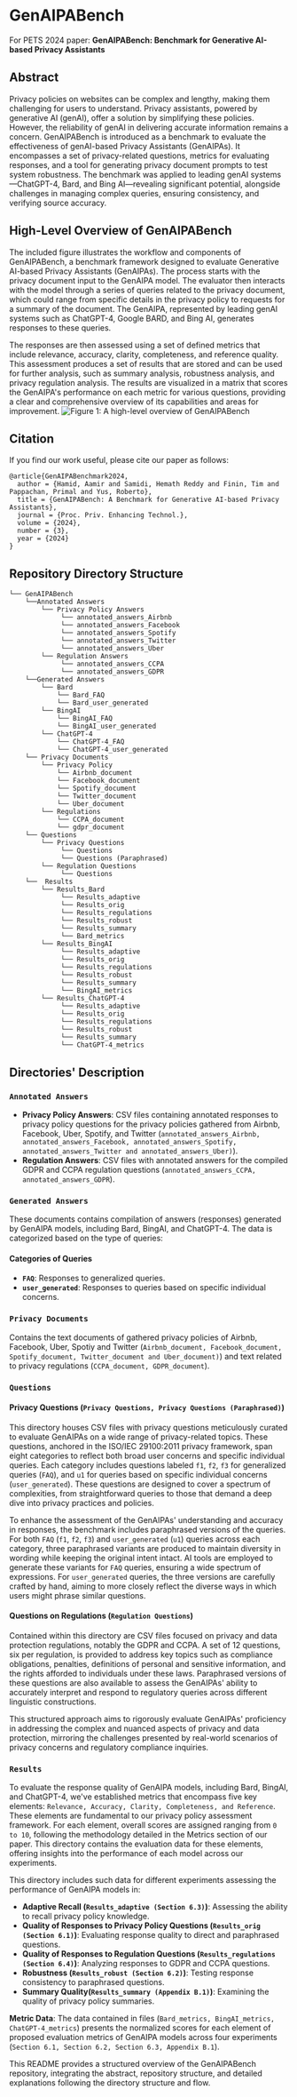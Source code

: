 # GenAIPABench

For PETS 2024 paper: **GenAIPABench: Benchmark for Generative AI-based Privacy Assistants**

## Abstract
Privacy policies on websites can be complex and lengthy, making them challenging for users to understand. Privacy assistants, powered by generative AI (genAI), offer a solution by simplifying these policies. However, the reliability of genAI in delivering accurate information remains a concern. GenAIPABench is introduced as a benchmark to evaluate the effectiveness of genAI-based Privacy Assistants (GenAIPAs). It encompasses a set of privacy-related questions, metrics for evaluating responses, and a tool for generating privacy document prompts to test system robustness. The benchmark was applied to leading genAI systems—ChatGPT-4, Bard, and Bing AI—revealing significant potential, alongside challenges in managing complex queries, ensuring consistency, and verifying source accuracy.


## High-Level Overview of GenAIPABench

The included figure illustrates the workflow and components of GenAIPABench, a benchmark framework designed to evaluate Generative AI-based Privacy Assistants (GenAIPAs). The process starts with the privacy document input to the GenAIPA model. The evaluator then interacts with the model through a series of queries related to the privacy document, which could range from specific details in the privacy policy to requests for a summary of the document. The GenAIPA, represented by leading genAI systems such as ChatGPT-4, Google BARD, and Bing AI, generates responses to these queries.

The responses are then assessed using a set of defined metrics that include relevance, accuracy, clarity, completeness, and reference quality. This assessment produces a set of results that are stored and can be used for further analysis, such as summary analysis, robustness analysis, and privacy regulation analysis. The results are visualized in a matrix that scores the GenAIPA's performance on each metric for various questions, providing a clear and comprehensive overview of its capabilities and areas for improvement.
![Figure 1: A high-level overview of GenAIPABench](./arch.png)

## Citation

If you find our work useful, please cite our paper as follows:

```
@article{GenAIPABenchmark2024,
  author = {Hamid, Aamir and Samidi, Hemath Reddy and Finin, Tim and Pappachan, Primal and Yus, Roberto},
  title = {GenAIPABench: A Benchmark for Generative AI-based Privacy Assistants},
  journal = {Proc. Priv. Enhancing Technol.},
  volume = {2024},
  number = {3},
  year = {2024}
}
```





## Repository Directory Structure

    └── GenAIPABench
        └──Annotated Answers
            └── Privacy Policy Answers
	             └── annotated_answers_Airbnb  	
	             └── annotated_answers_Facebook
	             └── annotated_answers_Spotify 	
	             └── annotated_answers_Twitter
	             └── annotated_answers_Uber
            └── Regulation Answers
	             └── annotated_answers_CCPA  	
	             └── annotated_answers_GDPR
        └──Generated Answers
            └── Bard
                └── Bard_FAQ
                └── Bard_user_generated
            └── BingAI
                └── BingAI_FAQ
                └── BingAI_user_generated
            └── ChatGPT-4
                └── ChatGPT-4_FAQ
                └── ChatGPT-4_user_generated
        └── Privacy Documents
            └── Privacy Policy
                └── Airbnb_document
                └── Facebook_document
                └── Spotify_document
                └── Twitter_document
                └── Uber_document
            └── Regulations
                └── CCPA_document
                └── gdpr_document
        └── Questions
            └── Privacy Questions
                 └── Questions   	
	             └── Questions (Paraphrased)  
            └── Regulation Questions 
	             └── Questions
        └──  Results
	        └── Results_Bard
	             └── Results_adaptive  	
	             └── Results_orig
                 └── Results_regulations
                 └── Results_robust
                 └── Results_summary
                 └── Bard_metrics
            └── Results_BingAI
	             └── Results_adaptive  	
	             └── Results_orig
                 └── Results_regulations
                 └── Results_robust
                 └── Results_summary
                 └── BingAI_metrics
            └── Results_ChatGPT-4
                 └── Results_adaptive  	
	             └── Results_orig
                 └── Results_regulations
                 └── Results_robust
                 └── Results_summary
                 └── ChatGPT-4_metrics

## Directories' Description

### `Annotated Answers`
- **Privacy Policy Answers**: CSV files containing annotated responses to privacy policy questions for the privacy policies gathered from Airbnb, Facebook, Uber, Spotify, and Twitter (`annotated_answers_Airbnb, annotated_answers_Facebook, annotated_answers_Spotify, annotated_answers_Twitter and annotated_answers_Uber)`).
- **Regulation Answers**: CSV files with annotated answers for the compiled GDPR and CCPA regulation questions (`annotated_answers_CCPA, annotated_answers_GDPR`).

### `Generated Answers`

These documents contains compilation of answers (responses) generated by GenAIPA models, including Bard, BingAI, and ChatGPT-4. The data is categorized based on the type of queries:

#### Categories of Queries

- **`FAQ`**: Responses to generalized queries.
- **`user_generated`**: Responses to queries based on specific individual concerns.



### `Privacy Documents`
Contains the text documents of gathered privacy policies of Airbnb, Facebook, Uber, Spotiy and Twitter (`Airbnb_document, Facebook_document, Spotify_document, Twitter_document and Uber_document)`) and text related to privacy regulations (`CCPA_document, GDPR_document`).

### `Questions`
#### Privacy Questions (`Privacy Questions, Privacy Questions (Paraphrased)`)
This directory houses CSV files with privacy questions meticulously curated to evaluate GenAIPAs on a wide range of privacy-related topics. These questions, anchored in the ISO/IEC 29100:2011 privacy framework, span eight categories to reflect both broad user concerns and specific individual queries. Each category includes questions labeled `f1`, `f2`, `f3` for generalized queries (`FAQ`), and `u1` for queries based on specific individual concerns (`user_generated`). These questions are designed to cover a spectrum of complexities, from straightforward queries to those that demand a deep dive into privacy practices and policies.

To enhance the assessment of the GenAIPAs' understanding and accuracy in responses, the benchmark includes paraphrased versions of the queries. For both `FAQ` (`f1`, `f2`, `f3`) and `user_generated` (`u1`) queries across each category, three paraphrased variants are produced to maintain diversity in wording while keeping the original intent intact. AI tools are employed to generate these variants for `FAQ` queries, ensuring a wide spectrum of expressions. For `user_generated` queries, the three versions are carefully crafted by hand, aiming to more closely reflect the diverse ways in which users might phrase similar questions.

#### Questions on Regulations (`Regulation Questions`)
Contained within this directory are CSV files focused on privacy and data protection regulations, notably the GDPR and CCPA. A set of 12 questions, six per regulation, is provided to address key topics such as compliance obligations, penalties, definitions of personal and sensitive information, and the rights afforded to individuals under these laws. Paraphrased versions of these questions are also available to assess the GenAIPAs' ability to accurately interpret and respond to regulatory queries across different linguistic constructions.

This structured approach aims to rigorously evaluate GenAIPAs' proficiency in addressing the complex and nuanced aspects of privacy and data protection, mirroring the challenges presented by real-world scenarios of privacy concerns and regulatory compliance inquiries.

### `Results`
To evaluate the response quality of GenAIPA models, including Bard, BingAI, and ChatGPT-4, we've established metrics that encompass five key elements: `Relevance, Accuracy, Clarity, Completeness, and Reference`. These elements are fundamental to our privacy policy assessment framework. For each element, overall scores are assigned ranging from `0 to 10`, following the methodology detailed in the Metrics section of our paper. This directory contains the evaluation data for these elements, offering insights into the performance of each model across our experiments.


This directory includes such data for different experiments assessing the performance of GenAIPA models in:
- **Adaptive Recall (`Results_adaptive (Section 6.3)`)**: Assessing the ability to recall privacy policy knowledge. 
- **Quality of Responses to Privacy Policy Questions (`Results_orig (Section 6.1)`)**: Evaluating response quality to direct and paraphrased questions.
- **Quality of Responses to Regulation Questions (`Results_regulations (Section 6.4)`)**: Analyzing responses to GDPR and CCPA questions.
- **Robustness (`Results_robust (Section 6.2)`)**: Testing response consistency to paraphrased questions.
- **Summary Quality(`Results_summary (Appendix B.1)`)**: Examining the quality of privacy policy summaries.

**Metric Data**: The data contained in files (`Bard_metrics, BingAI_metrics, ChatGPT-4_metrics`) presents the normalized scores for each element of proposed evaluation metrics of GenAIPA models across four experiments (`Section 6.1, Section 6.2, Section 6.3, Appendix B.1`).








This README provides a structured overview of the GenAIPABench repository, integrating the abstract, repository structure, and detailed explanations following the directory structure and flow.


